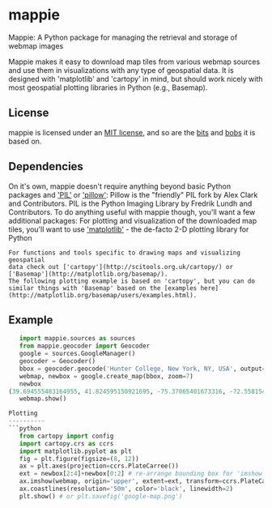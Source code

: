 mappie
======

Mappie: A Python package for managing the retrieval and storage of webmap images

Mappie makes it easy to download map tiles from various webmap sources and use 
them in visualizations with any type of geospatial data. It is designed with 
'matplotlib' and 'cartopy' in mind, but should work nicely with most geospatial 
plotting libraries in Python (e.g., Basemap).

License
----------
mappie is licensed under an 
[MIT license](https://github.com/cfarmer/mappie/blob/master/LICENSE), 
and so are the [bits](https://github.com/geopy/geopy) and 
[bobs](https://github.com/cbick/osmviz) it is based on.

Dependencies
----------
On it's own, mappie doesn't require anything beyond basic Python packages and 
['PIL'](http://www.pythonware.com/products/pil/) or ['pillow'](http://python-imaging.github.io/Pillow/):
    Pillow is the "friendly" PIL fork by Alex Clark and Contributors.
    PIL is the Python Imaging Library by Fredrik Lundh and Contributors.
To do anything useful with mappie though, you'll want a few additional packages:
    For plotting and visualization of the downloaded map tiles, you'll want 
    to use ['matplotlib'](http://matplotlib.org/) - the de-facto 2-D plotting library for Python 
    
    For functions and tools specific to drawing maps and visualizing geospatial
    data check out ['cartopy'](http://scitools.org.uk/cartopy/) or ['Basemap'](http://matplotlib.org/basemap/).
    The following plotting example is based on 'cartopy', but you can do 
    similar things with 'Basemap' based on the [examples here](http://matplotlib.org/basemap/users/examples.html).

Example
----------

```python
   import mappie.sources as sources
   from mappie.geocoder import Geocoder
   google = sources.GoogleManager()
   geocoder = Geocoder()
   bbox = geocoder.geocode('Hunter College, New York, NY, USA', output='bbox')
   webmap, newbox = google.create_map(bbox, zoom=7)
   newbox
(39.694555483164955, 41.824595150921695, -75.37065401673316, -72.55815401673317)
   webmap.show()

Plotting
----------
```python
   from cartopy import config
   import cartopy.crs as ccrs
   import matplotlib.pyplot as plt
   fig = plt.figure(figsize=(8, 12))
   ax = plt.axes(projection=ccrs.PlateCarree())
   ext = newbox[2:4]+newbox[0:2] # re-arrange bounding box for 'imshow'
   ax.imshow(webmap, origin='upper', extent=ext, transform=ccrs.PlateCarree())
   ax.coastlines(resolution='50m', color='black', linewidth=2)
   plt.show() # or plt.savefig('google-map.png')

